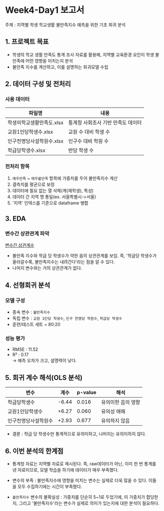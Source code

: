 # Week4-Day1 보고서
주제 : 지역별 학생 학교생활 불만족지수 예측을 위한 기초 회귀 분석

## 1. 프로젝트 목표
- 학생의 학교 생활 만족도 통계 조사 자료를 활용해, 지역별 교육환경 요인이 학생 불만족에 어떤 영향을 미치는지 분석
- 불만족 지수를 계산하고, 이를 설명하는 회귀모델 수립

## 2. 데이터 구성 및 전처리
### 사용 데이터
| 파일명             | 내용                     |
| --------------- | ---------------------- |
| 학생의학교생활만족도.xlsx | 통계청 사회조사 기반 만족도 데이터    |
| 교원1인당학생수.xlsx   | 교원 수 대비 학생 수 |
| 인구천명당사설학원수.xlsx | 인구수 대비 학원 수             |
| 학급당학생수.xlsx     | 반당 학생 수    |

### 전처리 항목
1. `매우만족` ~ `매우불만족` 항목에 가중치를 두어 불만족지수 계산
2. 결측치를 평균으로 보정
3. 데이터에 필요 없는 열 삭제(계(재학생), 특성)
4. 데이터 간 지역 명 통일(ex. 서울특별시->서울)
5. '지역' 인덱스를 기준으로 dataframe 병합

## 3. EDA
### 변수간 상관관계 파악
[변수간 상관계수](변수간히트맵.png)
- 불만족 지수와 학급 당 학생수가 약한 음의 상관관계를 보임. 즉, '학급당 학생수가 올라갈수록, 불만족지수는 내려간다'라는 점을 알 수 있다.
- 나머지 변수와는 거의 상관관계가 없다.

## 4. 선형회귀 분석
### 모델 구성
- 종속 변수 : `불만족지수`
- 독립 변수 : `교원 1인당 학생수`, `인구 천명당 학원수`, `학급당 학생수`
- 훈련/테스트 세트 = 80:20

### 성능 평가
- RMSE : 11.52
- R² : 0.17\
-> 예측 오차가 크고, 설명력이 낮다.

## 5. 회귀 계수 해석(OLS 분석)
| 변수         | 계수    | p-value | 해석         |
| ---------- | ----- | ------- | ---------- |
| 학급당학생수     | -6.44 | 0.016   | 유의미한 음의 영향 |
| 교원1인당학생수   | +6.27 | 0.060   | 유의성 애매     |
| 인구천명당사설학원수 | +2.93 | 0.677   | 유의하지 않음    |

- 결론 : 학급 당 학생수만 통계적으로 유의미하고, 나머지는 유의미하지 않다.

## 6. 이번 분석의 한계점
- 통계청 자료는 지역별 자료로 제시된다. 즉, raw데이터가 아닌, 이미 한 번 통계를 낸 자료이므로, 모델 학습을 하기에 데이터가 매우 부족했다.

- 변수의 부족 : 불만족지수에 영향을 미치는 변수는 실제로 더욱 많을 수 있다. 이들을 모두 수집하기에는 시간이 부족했다.

- `불만족지수` 변수의 불확실성 : 가중치를 단순히 5~1로 두었기에, 이 가중치가 합당한지, 그리고 '불만족지수'라는 변수가 실제로 의미가 있는지에 대한 분석이 필요하다.